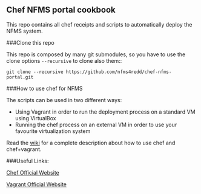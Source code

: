 ## Chef NFMS portal cookbook

This repo contains all chef receipts and scripts to automatically deploy the NFMS system.

###Clone this repo

This repo is composed by many git submodules, so you have to use the clone options ``--recursive`` to clone also them::

``git clone --recursive https://github.com/nfms4redd/chef-nfms-portal.git``

###How to use chef for NFMS

The scripts can be used in two different ways:

* Using Vagrant in order to run the deployment process on a standard VM using VirtualBox
* Running the chef process on an external VM in order to use your favourite virtualization system

Read the [wiki](https://github.com/nfms4redd/chef-nfms-portal/wiki) for a complete description about how to use chef and chef+vagrant.

###Useful Links:

[Chef Official Website](http://www.opscode.com/chef/)

[Vagrant Official Website](http://www.vagrantup.com/)
